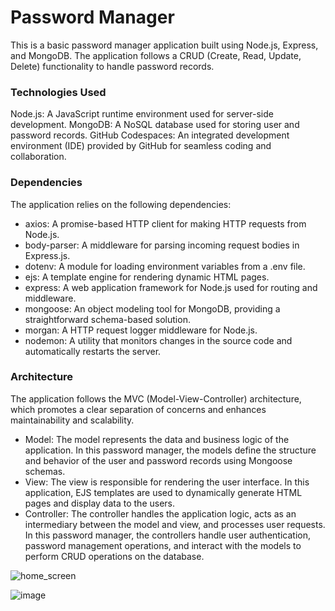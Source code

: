 # Password Manager

This is a basic password manager application built using Node.js, Express, and MongoDB. The application follows a CRUD (Create, Read, Update, Delete) functionality to handle password records.

### Technologies Used
Node.js: A JavaScript runtime environment used for server-side development.
MongoDB: A NoSQL database used for storing user and password records.
GitHub Codespaces: An integrated development environment (IDE) provided by GitHub for seamless coding and collaboration.

### Dependencies
The application relies on the following dependencies:

- axios: A promise-based HTTP client for making HTTP requests from Node.js.
- body-parser: A middleware for parsing incoming request bodies in Express.js.
- dotenv: A module for loading environment variables from a .env file.
- ejs: A template engine for rendering dynamic HTML pages.
- express: A web application framework for Node.js used for routing and middleware.
- mongoose: An object modeling tool for MongoDB, providing a straightforward schema-based solution.
- morgan: A HTTP request logger middleware for Node.js.
- nodemon: A utility that monitors changes in the source code and automatically restarts the server.

### Architecture
The application follows the MVC (Model-View-Controller) architecture, which promotes a clear separation of concerns and enhances maintainability and scalability.

- Model: The model represents the data and business logic of the application. In this password manager, the models define the structure and behavior of the user and password records using Mongoose schemas.
- View: The view is responsible for rendering the user interface. In this application, EJS templates are used to dynamically generate HTML pages and display data to the users.
- Controller: The controller handles the application logic, acts as an intermediary between the model and view, and processes user requests. In this password manager, the controllers handle user authentication, password management operations, and interact with the models to perform CRUD operations on the database.


![home_screen](https://github.com/navyagarwal/my-password-manager/assets/82928853/cf5eb228-18a3-44f4-b4a1-6adba382455d)

![image](https://github.com/navyagarwal/my-password-manager/assets/82928853/e6283a16-74d0-49b8-ba62-868ea30297c6)

